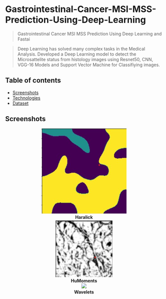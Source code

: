 # Gastrointestinal-Cancer-MSI-MSS-Prediction-Using-Deep-Learning
> Gastrointestinal Cancer MSI MSS Prediction Using Deep Learning and Fastai

> Deep Learning has solved many complex tasks in the Medical Analysis. Developed a Deep Learning model to detect the Microsattelite status from histology images using Resnet50, CNN, VGG-16 Models and Support Vector Machine for Classifiying images.


## Table of contents
* [Screenshots](#screenshots)
* [Technologies](#technologies)
* [Dataset](#Dataset)

## Screenshots
<p align="center">
  <b><img src="images/Harakick.jpg"></b><br>
  <b>Haralick</b><br>
  <b><img src="images/HuMoments.jpg"></b><br>
  <b>HuMoments</b><br>
  <b><img src="images/Wavelets transformations.jpg"></b><br>
  <b>Wavelets</b><br>
</p>
